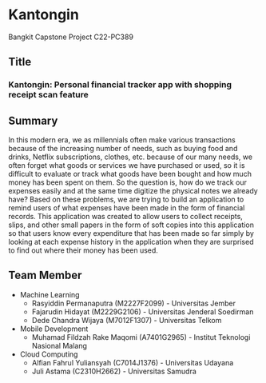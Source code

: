 # Kantongin
Bangkit Capstone Project C22-PC389

## Title
### Kantongin: Personal financial tracker app with shopping receipt scan feature

## Summary
In this modern era, we as millennials often make various transactions because of the increasing
number of needs, such as buying food and drinks, Netflix subscriptions, clothes, etc. because
of our many needs, we often forget what goods or services we have purchased or used, so it is
difficult to evaluate or track what goods have been bought and how much money has been
spent on them. So the question is, how do we track our expenses easily and at the same time
digitize the physical notes we already have? Based on these problems, we are trying to build an
application to remind users of what expenses have been made in the form of financial records.
This application was created to allow users to collect receipts, slips, and other small papers in
the form of soft copies into this application so that users know every expenditure that has
been made so far simply by looking at each expense history in the application when they are
surprised to find out where their money has been used.

## Team Member
- Machine Learning
  - Rasyiddin Permanaputra (M2227F2099) - Universitas Jember
  - Fajarudin Hidayat (M2229G2106) - Universitas Jenderal Soedirman
  - Dede Chandra Wijaya (M7012F1307) - Universitas Telkom
- Mobile Development
  - Muhamad Fildzah Rake Maqomi (A7401G2965) - Institut Teknologi Nasional Malang
- Cloud Computing
  - Alfian Fahrul Yuliansyah (C7014J1376) - Universitas Udayana
  - Juli Astama (C2310H2662) - Universitas Samudra



